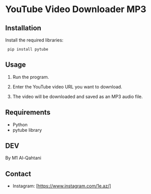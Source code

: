 
# YouTube Video Downloader MP3


## Installation

Install the required libraries:

     pip install pytube
   
## Usage

1. Run the program.

2. Enter the YouTube video URL you want to download.

3. The video will be downloaded and saved as an MP3 audio file.

## Requirements

- Python 
- pytube library

## DEV

By M1 Al-Qahtani

## Contact

- Instagram: [https://www.instagram.com/1e.az/]
